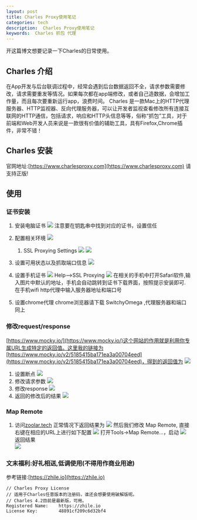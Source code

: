 ```yaml
---
layout: post
title: Charles Proxy使用笔记
categories: tech
description:  Charles Proxy使用笔记
keywords:  Charles 抓包 代理
---       
```


开这篇博文想要记录一下Charles的日常使用。

##  Charles 介绍
在App开发与后台联调过程中，经常会遇到后台数据返回不全，请求参数需要修改，请求需要重发等情况。如果每次都在app端修改，或者自己造数据，会增加工作量，而且每次要重新运行app，浪费时间。
Charles 是一款Mac上的HTTP代理服务器、HTTP监视器、反向代理服务器，可以让开发者监视查看修改所有连接互联网的HTTP通信，包括请求，响应和HTTP头信息等等，俗称“抓包”工具，对于前端和Web开发人员来说是一款很有价值的辅助工具，具有Firefox,Chrome插件，非常不错！
## Charles 安装

官网地址:[https://www.charlesproxy.com](https://www.charlesproxy.com)
请支持正版!
## 使用
### 证书安装
1. 安装电脑证书
![](http://p1b3ifuoy.bkt.clouddn.com/2018-07-12-15313639882479.png)
注意要在钥匙串中找到对应的证书，设置信任
2. 配置相关环境
![](http://p1b3ifuoy.bkt.clouddn.com/2018-07-12-15313641079389.png)

    1. SSL Proxying Settings
    ![](http://p1b3ifuoy.bkt.clouddn.com/2018-07-12-15313662795265.jpg)
![](http://p1b3ifuoy.bkt.clouddn.com/2018-07-12-15313641652524.png)
  1. 设置可用状态以及抓取端口信息
  ![](http://p1b3ifuoy.bkt.clouddn.com/2018-07-12-15313642351905.png)

3. 设置手机证书
![](http://p1b3ifuoy.bkt.clouddn.com/2018-07-12-15313640315170.png)
Help-->SSL Proxying
![](http://p1b3ifuoy.bkt.clouddn.com/2018-07-12-15313640796091.png)
在相关的手机中打开Safari软件,输入图片中默认的地址，手机会自动跳转到证书下载界面，按照提示安装即可.   
在手机wifi http代理中输入服务器地址和端口号
4. 设置chrome代理
chrome浏览器请下载 SwitchyOmega ,代理服务器和端口同上

### 修改request/response
[https://www.mocky.io/](https://www.mocky.io/)这个网站的作用就是利用你专属URL生成特定的返回值。这里我的链接为[https://www.mocky.io/v2/5185415ba171ea3a00704eed](https://www.mocky.io/v2/5185415ba171ea3a00704eed)，得到的返回值为
![](http://p1b3ifuoy.bkt.clouddn.com/2018-07-12-15313651978753.jpg)
1. 设置断点
![](http://p1b3ifuoy.bkt.clouddn.com/2018-07-12-15313653236419.jpg)
2. 修改请求参数
![](http://p1b3ifuoy.bkt.clouddn.com/2018-07-12-15313654451059.jpg)
3. 修改response
![](http://p1b3ifuoy.bkt.clouddn.com/2018-07-12-15313655006399.jpg)   
4. 返回的修改后的结果
 ![](http://p1b3ifuoy.bkt.clouddn.com/2018-07-12-15313655333545.jpg)


### Map Remote
1. 访问[zoolar.tech](zoolar.tech)  正常情况下返回结果为
![](http://p1b3ifuoy.bkt.clouddn.com/2018-07-12-15313658316083.jpg)
然后我们修改 Map Remote, 直接右键在相应的URL上进行如下配置
![](http://p1b3ifuoy.bkt.clouddn.com/2018-07-12-15313659622139.jpg)
打开Tools->Map Remote...，启动
![](http://p1b3ifuoy.bkt.clouddn.com/2018-07-12-15313660307611.jpg)   
返回结果   
![](http://p1b3ifuoy.bkt.clouddn.com/2018-07-12-15313660665710.jpg)




### 文末福利:好礼相送,低调使用(不得用作商业用途)
参考链接:[https://zhile.io](https://zhile.io)
```
// Charles Proxy License
// 适用于Charles任意版本的注册码，谁还会想要使用破解版呢。
// Charles 4.2目前是最新版，可用。
Registered Name: 	https://zhile.io
License Key: 		48891cf209c6d32bf4
```

